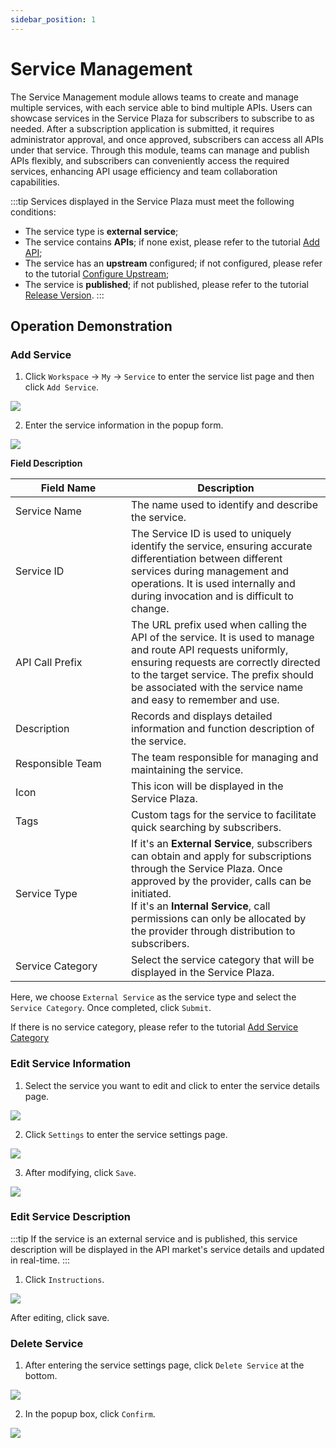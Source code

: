 ```yaml
---
sidebar_position: 1
---
```

# Service Management

The Service Management module allows teams to create and manage multiple services, with each service able to bind multiple APIs. Users can showcase services in the Service Plaza for subscribers to subscribe to as needed. After a subscription application is submitted, it requires administrator approval, and once approved, subscribers can access all APIs under that service. Through this module, teams can manage and publish APIs flexibly, and subscribers can conveniently access the required services, enhancing API usage efficiency and team collaboration capabilities.

:::tip
Services displayed in the Service Plaza must meet the following conditions:

* The service type is **external service**;
* The service contains **APIs**; if none exist, please refer to the tutorial [Add API](./api.md#add-api);
* The service has an **upstream** configured; if not configured, please refer to the tutorial [Configure Upstream](./upstream.md#configure-upstream);
* The service is **published**; if not published, please refer to the tutorial [Release Version](./release.md#release-version).
:::

## Operation Demonstration
### Add Service
1. Click `Workspace` -> `My` -> `Service` to enter the service list page and then click `Add Service`.

![](../../quick/provider/images/2024-09-08/1aeba62cc7a8c585d77bb3fc4ba805badf86684b1a496da3aeeecc9ceabfb6cf.png)  


2. Enter the service information in the popup form.

![](../../quick/provider/images/2024-09-08/44afcef01b96b0dd2a2c2150ea3e166290507cd71c9c583b39a50108e8c8f9ec.png)  


**Field Description**

<table><thead><tr><th width="169">Field Name</th><th>Description</th></tr></thead><tbody><tr><td>Service Name</td><td>The name used to identify and describe the service.</td></tr><tr><td>Service ID</td><td>The Service ID is used to uniquely identify the service, ensuring accurate differentiation between different services during management and operations. It is used internally and during invocation and is difficult to change.</td></tr><tr><td>API Call Prefix</td><td>The URL prefix used when calling the API of the service. It is used to manage and route API requests uniformly, ensuring requests are correctly directed to the target service. The prefix should be associated with the service name and easy to remember and use.</td></tr><tr><td>Description</td><td>Records and displays detailed information and function description of the service.</td></tr><tr><td>Responsible Team</td><td>The team responsible for managing and maintaining the service.</td></tr><tr><td>Icon</td><td>This icon will be displayed in the Service Plaza.</td></tr><tr><td>Tags</td><td>Custom tags for the service to facilitate quick searching by subscribers.</td></tr><tr><td>Service Type</td><td>If it's an <b>External Service</b>, subscribers can obtain and apply for subscriptions through the Service Plaza. Once approved by the provider, calls can be initiated.<br/>If it's an <b>Internal Service</b>, call permissions can only be allocated by the provider through distribution to subscribers.</td></tr><tr><td>Service Category</td><td>Select the service category that will be displayed in the Service Plaza.</td></tr></tbody></table>

Here, we choose `External Service` as the service type and select the `Service Category`. Once completed, click `Submit`.

If there is no service category, please refer to the tutorial [Add Service Category](../../quick/provider/catalogue.md#operation-demonstration)

### Edit Service Information
1. Select the service you want to edit and click to enter the service details page.

![](images/2024-08-14/2ab9c63eb676c4573c1876c281c49c2fcd34ad3d7579a984406c792bcc208c98.png)  

2. Click `Settings` to enter the service settings page.

![](images/2024-08-14/69abd3dd5fda656c0e5ebb54f91a8b73fc923e329a3c704c1c7d00135454cb01.png)  

3. After modifying, click `Save`.

![](images/2024-08-14/f23ff78b9306fcc2bade3f28072ab999755547cc31ea20de9772e832595572b3.png)  

### Edit Service Description
:::tip
If the service is an external service and is published, this service description will be displayed in the API market's service details and updated in real-time.
:::
1. Click `Instructions`.

![](images/2024-08-14/0fb3ab2431f94d321004b929a622bffa7dcc14216e18d3f5bab323b0c9c8a8b2.png)  

After editing, click save.

### Delete Service

1. After entering the service settings page, click `Delete Service` at the bottom.

![](images/2024-08-14/d9f2f173c347788ca800d509527109d86eddc47486f251defc6d3d84a2dbbcca.png)  

2. In the popup box, click `Confirm`.

![](images/2024-08-14/a788f407eb866bada1146d20506b72ad41662bd465cb53b3179419fdcc0ae89c.png)  
